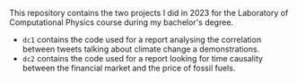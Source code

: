 This repository contains the two projects I did in 2023 for the Laboratory of Computational Physics course during my bachelor's degree.
* ```dc1``` contains the code used for a report analysing the correlation between tweets talking about climate change a demonstrations.
* ```dc2``` contains the code used for a report looking for time causality between the financial market and the price of fossil fuels. 
